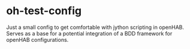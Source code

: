 # oh-test-config
Just a small config to get comfortable with jython scripting in openHAB. 
Serves as a base for a potential integration of a BDD framework for openHAB configurations.
